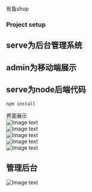 有鱼shop

### Project setup
## serve为后台管理系统
## admin为移动端展示
## serve为node后端代码
```
npm install
```
界面展示  
![Image text](https://raw.githubusercontent.com/Buzz888/myds-shop/master/image/1.png)  
![Image text](https://raw.githubusercontent.com/Buzz888/myds-shop/master/image/2.png)  
![Image text](https://raw.githubusercontent.com/Buzz888/myds-shop/master/image/4.png)  
![Image text](https://raw.githubusercontent.com/Buzz888/myds-shop/master/image/5.png)  
![Image text](https://raw.githubusercontent.com/Buzz888/myds-shop/master/image/6.png)  
## 管理后台
![Image text](https://raw.githubusercontent.com/Buzz888/myds-shop/master/image/3.png)
